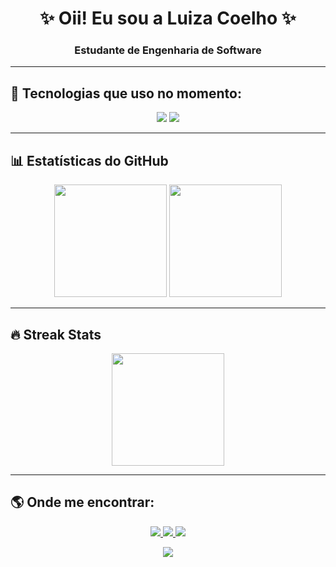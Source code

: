 <h1 align="center">✨ Oii! Eu sou a Luiza Coelho ✨</h1>
<h3 align="center">Estudante de Engenharia de Software</h3>

---

## 🚀 Tecnologias que uso no momento:
<p align="center">
  <img src="https://img.shields.io/badge/Java-%23ED8B00.svg?style=for-the-badge&logo=openjdk&logoColor=white"/>
  <img src="https://img.shields.io/badge/GitHub-%23121011.svg?style=for-the-badge&logo=github&logoColor=white"/>
</p>

---

## 📊 Estatísticas do GitHub
<p align="center">
  <img height="180em" src="https://github-readme-stats.vercel.app/api?username=luizacoelh&show_icons=true&theme=dracula"/>
  <img height="180em" src="https://github-readme-stats.vercel.app/api/top-langs/?username=luizacoelh&layout=compact&theme=dracula&hide=C,C++"/>
</p>

---

## 🔥 Streak Stats
<p align="center">
  <img height="180em" src="https://streak-stats.demolab.com/?user=luizacoelh&theme=dracula"/>
</p>


---

## 🌎 Onde me encontrar:
<p align="center">
  <a href="https://www.instagram.com/luiza.coelh/" target="_blank">
    <img src="https://img.shields.io/badge/-Instagram-%23E4405F?style=for-the-badge&logo=instagram&logoColor=white"/>
  </a>
  <a href="https://www.linkedin.com/in/luizacoelh" target="_blank">
    <img src="https://img.shields.io/badge/-LinkedIn-%230077B5?style=for-the-badge&logo=linkedin&logoColor=white"/>
  </a>
  <a href="mailto:luizacoelho165@gmail.com" target="_blank">
    <img src="https://img.shields.io/badge/-Gmail-%23EA4335?style=for-the-badge&logo=gmail&logoColor=white"/>
  </a>
</p>
<p align="center">
  <img src="https://komarev.com/ghpvc/?username=luizacoelh&label=Profile%20views&color=ff69b4&style=flat"/>
</p>
